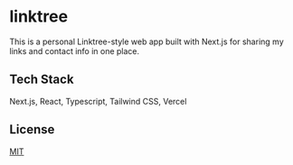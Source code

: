 # linktree

This is a personal Linktree-style web app built with Next.js for sharing my links and contact info in one place.

## Tech Stack

Next.js, React, Typescript, Tailwind CSS, Vercel

## License

[MIT](https://choosealicense.com/licenses/mit/)
